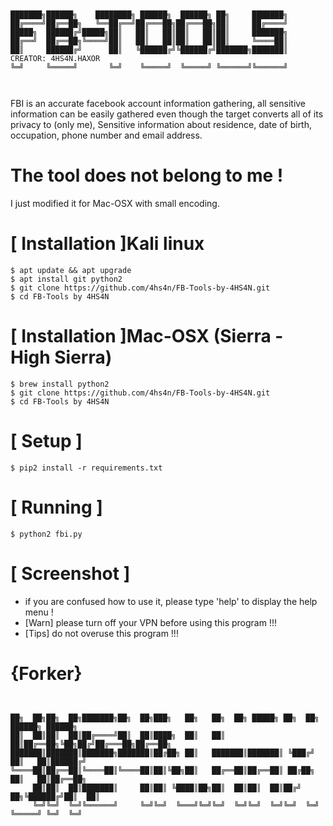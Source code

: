 ```


███████╗██████╗    ████████╗ ██████╗  ██████╗ ██╗     ███████╗
██╔════╝██╔══██╗   ╚══██╔══╝██╔═══██╗██╔═══██╗██║     ██╔════╝
█████╗  ██████╔╝█████╗██║   ██║   ██║██║   ██║██║     ███████╗
██╔══╝  ██╔══██╗╚════╝██║   ██║   ██║██║   ██║██║     ╚════██║
██║     ██████╔╝      ██║   ╚██████╔╝╚██████╔╝███████╗███████║ CREATOR: 4HS4N.HAXOR
╚═╝     ╚═════╝       ╚═╝    ╚═════╝  ╚═════╝ ╚══════╝╚══════╝
                                                              


```
FBI is an accurate facebook account information gathering, all sensitive information can be easily gathered even though the target converts all of its privacy to (only me), Sensitive information about residence, date of birth, occupation, phone number and email address.

# The tool does not belong to me !

 I just modified it for Mac-OSX with small encoding.
 
# [ Installation ]Kali linux
```
$ apt update && apt upgrade
$ apt install git python2
$ git clone https://github.com/4hs4n/FB-Tools-by-4HS4N.git
$ cd FB-Tools by 4HS4N
```
# [ Installation ]Mac-OSX (Sierra - High Sierra)
```
$ brew install python2
$ git clone https://github.com/4hs4n/FB-Tools-by-4HS4N.git
$ cd FB-Tools by 4HS4N
```
# [ Setup ]
```
$ pip2 install -r requirements.txt        
```
# [ Running ]
```
$ python2 fbi.py      
```
# [ Screenshot ]

* if you are confused how to use it, please type 'help' to display the help menu !
* [Warn] please turn off your VPN before using this program !!!
* [Tips] do not overuse this program !!!

# {Forker}
```


██╗  ██╗██╗  ██╗███████╗██╗  ██╗███╗   ██╗   ██╗  ██╗ █████╗ ██╗  ██╗ ██████╗ ██████╗ 
██║  ██║██║  ██║██╔════╝██║  ██║████╗  ██║   ██║  ██║██╔══██╗╚██╗██╔╝██╔═══██╗██╔══██╗
███████║███████║███████╗███████║██╔██╗ ██║   ███████║███████║ ╚███╔╝ ██║   ██║██████╔╝
╚════██║██╔══██║╚════██║╚════██║██║╚██╗██║   ██╔══██║██╔══██║ ██╔██╗ ██║   ██║██╔══██╗
     ██║██║  ██║███████║     ██║██║ ╚████║██╗██║  ██║██║  ██║██╔╝ ██╗╚██████╔╝██║  ██║
     ╚═╝╚═╝  ╚═╝╚══════╝     ╚═╝╚═╝  ╚═══╝╚═╝╚═╝  ╚═╝╚═╝  ╚═╝╚═╝  ╚═╝ ╚═════╝ ╚═╝  ╚═╝
                                                                                      



```
